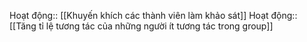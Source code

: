 Hoạt động:: [[Khuyến khích các thành viên làm khảo sát]]
Hoạt động:: [[Tăng tỉ lệ tương tác của những người ít tương tác trong group]]